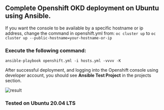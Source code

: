 ## Complete Openshift OKD deployment on Ubuntu using Ansible.

If you want the console to be available by a specific hostname or ip address, 
change the command in openshift.yml from: 
```oc cluster up```  to
```oc cluster up --public-hostname=your-hostname-or-ip```

### Execute the following command:
```ansible-playbook openshift.yml -i hosts.yml -vvvv -K```

After successful deployment, and logging into the Openshift console using developer account,
you should see **Ansible Test Project** in the projects section.

![result](result.png)


### Tested on Ubuntu 20.04 LTS